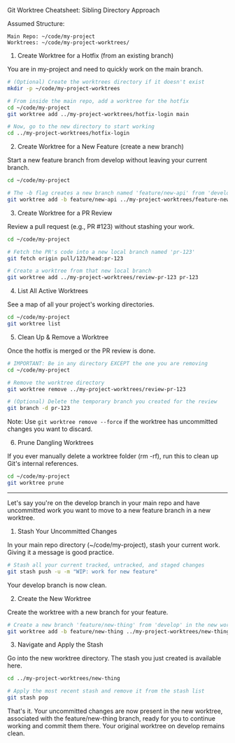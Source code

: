 Git Worktree Cheatsheet: Sibling Directory Approach

Assumed Structure:

    Main Repo: ~/code/my-project
    Worktrees: ~/code/my-project-worktrees/

1. Create Worktree for a Hotfix (from an existing branch)

You are in my-project and need to quickly work on the main branch.

```bash
# (Optional) Create the worktrees directory if it doesn't exist
mkdir -p ~/code/my-project-worktrees

# From inside the main repo, add a worktree for the hotfix
cd ~/code/my-project
git worktree add ../my-project-worktrees/hotfix-login main

# Now, go to the new directory to start working
cd ../my-project-worktrees/hotfix-login
```

2. Create Worktree for a New Feature (create a new branch)

Start a new feature branch from develop without leaving your current branch.

```bash
cd ~/code/my-project

# The -b flag creates a new branch named 'feature/new-api' from 'develop'
git worktree add -b feature/new-api ../my-project-worktrees/feature-new-api develop
```

3. Create Worktree for a PR Review

Review a pull request (e.g., PR #123) without stashing your work.

```bash
cd ~/code/my-project

# Fetch the PR's code into a new local branch named 'pr-123'
git fetch origin pull/123/head:pr-123

# Create a worktree from that new local branch
git worktree add ../my-project-worktrees/review-pr-123 pr-123
```

4. List All Active Worktrees

See a map of all your project's working directories.

```bash
cd ~/code/my-project
git worktree list
```

5. Clean Up & Remove a Worktree

Once the hotfix is merged or the PR review is done.

```bash
# IMPORTANT: Be in any directory EXCEPT the one you are removing
cd ~/code/my-project

# Remove the worktree directory
git worktree remove ../my-project-worktrees/review-pr-123

# (Optional) Delete the temporary branch you created for the review
git branch -d pr-123
```

Note: Use `git worktree remove --force` if the worktree has uncommitted changes you want to discard.

6. Prune Dangling Worktrees

If you ever manually delete a worktree folder (rm -rf), run this to clean up Git's internal references.

```bash
cd ~/code/my-project
git worktree prune
```

---

 Let's say you're on the develop branch in your main repo and have uncommitted work you want to move to a new feature branch in a new worktree.

1. Stash Your Uncommitted Changes

In your main repo directory (~/code/my-project), stash your current work. Giving it a message is good practice.

```bash
# Stash all your current tracked, untracked, and staged changes
git stash push -u -m "WIP: work for new feature"
```

Your develop branch is now clean.

2. Create the New Worktree

Create the worktree with a new branch for your feature.

```bash
# Create a new branch 'feature/new-thing' from 'develop' in the new worktree
git worktree add -b feature/new-thing ../my-project-worktrees/new-thing develop
```

3. Navigate and Apply the Stash

Go into the new worktree directory. The stash you just created is available here.

```bash
cd ../my-project-worktrees/new-thing

# Apply the most recent stash and remove it from the stash list
git stash pop
```

That's it. Your uncommitted changes are now present in the new worktree, associated with the feature/new-thing branch, ready for you to continue working and commit them there. Your original worktree on develop remains clean.

